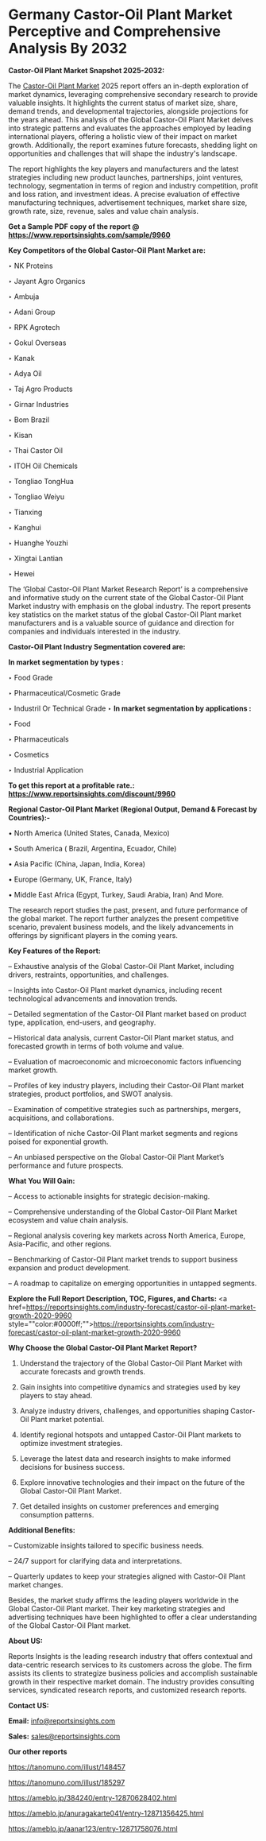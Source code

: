 # Germany Castor-Oil Plant Market Perceptive and Comprehensive Analysis By 2032

<strong>Castor-Oil Plant Market Snapshot 2025-2032:</strong>

The <a href=https://www.reportsinsights.com/sample/9960>Castor-Oil Plant Market</a> 2025 report offers an in-depth exploration of market dynamics, leveraging comprehensive secondary research to provide valuable insights. It highlights the current status of market size, share, demand trends, and developmental trajectories, alongside projections for the years ahead. This analysis of the Global Castor-Oil Plant Market delves into strategic patterns and evaluates the approaches employed by leading international players, offering a holistic view of their impact on market growth. Additionally, the report examines future forecasts, shedding light on opportunities and challenges that will shape the industry's landscape.

The report highlights the key players and manufacturers and the latest strategies including new product launches, partnerships, joint ventures, technology, segmentation in terms of region and industry competition, profit and loss ration, and investment ideas. A precise evaluation of effective manufacturing techniques, advertisement techniques, market share size, growth rate, size, revenue, sales and value chain analysis.

<strong>Get a Sample PDF copy of the report @ <a href=https://www.reportsinsights.com/sample/9960 style=color:#0000ff;>https://www.reportsinsights.com/sample/9960</a></strong>

<strong>Key Competitors of the Global Castor-Oil Plant Market are:</strong>

‣ NK Proteins

‣ Jayant Agro Organics

‣ Ambuja

‣ Adani Group

‣ RPK Agrotech

‣ Gokul Overseas

‣ Kanak

‣ Adya Oil

‣ Taj Agro Products

‣ Girnar Industries

‣ Bom Brazil

‣ Kisan

‣ Thai Castor Oil

‣ ITOH Oil Chemicals

‣ Tongliao TongHua

‣ Tongliao Weiyu

‣ Tianxing

‣ Kanghui

‣ Huanghe Youzhi

‣ Xingtai Lantian

‣ Hewei

The ‘Global Castor-Oil Plant Market Research Report’ is a comprehensive and informative study on the current state of the Global Castor-Oil Plant Market industry with emphasis on the global industry. The report presents key statistics on the market status of the global Castor-Oil Plant market manufacturers and is a valuable source of guidance and direction for companies and individuals interested in the industry.

<strong>Castor-Oil Plant Industry Segmentation covered are:</strong>

<strong>In market segmentation by types : </strong>

‣ Food Grade

‣ Pharmaceutical/Cosmetic Grade

‣ Industril Or Technical Grade
‣ 
<strong>In market segmentation by applications : </strong>

‣ Food

‣ Pharmaceuticals

‣ Cosmetics

‣ Industrial Application

<strong>To get this report at a profitable rate.: <a href=https://www.reportsinsights.com/discount/9960 style=color:#0000ff;>https://www.reportsinsights.com/discount/9960</a></strong>

<strong>Regional Castor-Oil Plant Market (Regional Output, Demand &amp; Forecast by Countries):-</strong>

• North America (United States, Canada, Mexico)

• South America ( Brazil, Argentina, Ecuador, Chile)

• Asia Pacific (China, Japan, India, Korea)

• Europe (Germany, UK, France, Italy)

• Middle East Africa (Egypt, Turkey, Saudi Arabia, Iran) And More.

The research report studies the past, present, and future performance of the global market. The report further analyzes the present competitive scenario, prevalent business models, and the likely advancements in offerings by significant players in the coming years.

<strong>Key Features of the Report:</strong>

– Exhaustive analysis of the Global Castor-Oil Plant Market, including drivers, restraints, opportunities, and challenges.

– Insights into Castor-Oil Plant market dynamics, including recent technological advancements and innovation trends.

– Detailed segmentation of the Castor-Oil Plant market based on product type, application, end-users, and geography.

– Historical data analysis, current Castor-Oil Plant market status, and forecasted growth in terms of both volume and value.

– Evaluation of macroeconomic and microeconomic factors influencing market growth.

– Profiles of key industry players, including their Castor-Oil Plant market strategies, product portfolios, and SWOT analysis.

– Examination of competitive strategies such as partnerships, mergers, acquisitions, and collaborations.

– Identification of niche Castor-Oil Plant market segments and regions poised for exponential growth.

– An unbiased perspective on the Global Castor-Oil Plant Market’s performance and future prospects.

<strong>What You Will Gain:</strong>

– Access to actionable insights for strategic decision-making.

– Comprehensive understanding of the Global Castor-Oil Plant Market ecosystem and value chain analysis.

– Regional analysis covering key markets across North America, Europe, Asia-Pacific, and other regions.

– Benchmarking of Castor-Oil Plant market trends to support business expansion and product development.

– A roadmap to capitalize on emerging opportunities in untapped segments.

<strong>Explore the Full Report Description, TOC, Figures, and Charts:</strong>
<a href=https://reportsinsights.com/industry-forecast/castor-oil-plant-market-growth-2020-9960 style=""color:#0000ff;"">https://reportsinsights.com/industry-forecast/castor-oil-plant-market-growth-2020-9960</a>

<strong>Why Choose the Global Castor-Oil Plant Market Report?</strong>

1. Understand the trajectory of the Global Castor-Oil Plant Market with accurate forecasts and growth trends.

2. Gain insights into competitive dynamics and strategies used by key players to stay ahead.

3. Analyze industry drivers, challenges, and opportunities shaping Castor-Oil Plant market potential.

4. Identify regional hotspots and untapped Castor-Oil Plant markets to optimize investment strategies.

5. Leverage the latest data and research insights to make informed decisions for business success.

6. Explore innovative technologies and their impact on the future of the Global Castor-Oil Plant Market.

7. Get detailed insights on customer preferences and emerging consumption patterns.

<strong>Additional Benefits:</strong>

– Customizable insights tailored to specific business needs.

– 24/7 support for clarifying data and interpretations.

– Quarterly updates to keep your strategies aligned with Castor-Oil Plant market changes.

Besides, the market study affirms the leading players worldwide in the Global Castor-Oil Plant market. Their key marketing strategies and advertising techniques have been highlighted to offer a clear understanding of the Global Castor-Oil Plant market.

<strong><strong>About US</strong>:</strong>

Reports Insights is the leading research industry that offers contextual and data-centric research services to its customers across the globe. The firm assists its clients to strategize business policies and accomplish sustainable growth in their respective market domain. The industry provides consulting services, syndicated research reports, and customized research reports.

<strong>Contact US:</strong>

<p class=><b>Email:</b> <a href=mailto:info@reportsinsights.com>info@reportsinsights.com</a></p>
<p class=><b>Sales:</b> <a href=mailto:sales@reportsinsights.com>sales@reportsinsights.com</a></p>

<strong>Our other reports</strong>

<a href=https://tanomuno.com/illust/148457>https://tanomuno.com/illust/148457</a>

<a href=https://tanomuno.com/illust/185297>https://tanomuno.com/illust/185297</a>

<a href=https://ameblo.jp/384240/entry-12870628402.html>https://ameblo.jp/384240/entry-12870628402.html</a>

<a href=https://ameblo.jp/anuragakarte041/entry-12871356425.html>https://ameblo.jp/anuragakarte041/entry-12871356425.html</a>

<a href=https://ameblo.jp/aanar123/entry-12871758076.html>https://ameblo.jp/aanar123/entry-12871758076.html</a>
